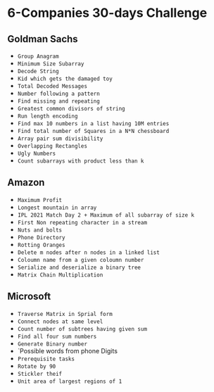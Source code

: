 # 6-Companies 30-days Challenge

## Goldman Sachs
* `Group Anagram`
* `Minimum Size Subarray`
* `Decode String`
* `Kid which gets the damaged toy`
* `Total Decoded Messages`
* `Number following a pattern`
* `Find missing and repeating`
* `Greatest common divisors of string`
* `Run length encoding`
* `Find max 10 numbers in a list having 10M entries`
* `Find total number of Squares in a N*N chessboard`
* `Array pair sum divisibility`
* `Overlapping Rectangles`
* `Ugly Numbers`
* `Count subarrays with product less than k`


## Amazon
* `Maximum Profit`
* `Longest mountain in array`
* `IPL 2021 Match Day 2 + Maximum of all subarray of size k`
* `First Non repeating character in a stream`
* `Nuts and bolts`
* `Phone Directory`
* `Rotting Oranges`
* `Delete m nodes after n nodes in a linked list`
* `Coloumn name from a given coloumn number`
* `Serialize and deserialize a binary tree`
* `Matrix Chain Multiplication`

## Microsoft
* `Traverse Matrix in Sprial form`
* `Connect nodes at same level`
* `Count number of subtrees having given sum`
* `Find all four sum numbers`
* `Generate Binary number`
* `Possible words from phone Digits
* `Prerequisite tasks`
* `Rotate by 90`
* `Stickler theif`
* `Unit area of largest regions of 1`
